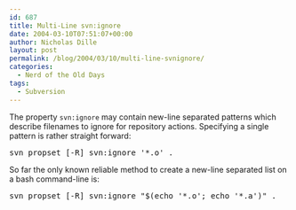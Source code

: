 ```yaml
---
id: 687
title: Multi-Line svn:ignore
date: 2004-03-10T07:51:07+00:00
author: Nicholas Dille
layout: post
permalink: /blog/2004/03/10/multi-line-svnignore/
categories:
  - Nerd of the Old Days
tags:
  - Subversion
---
```

The property <code class="command">svn:ignore</code> may contain new-line separated patterns which describe filenames to ignore for repository actions. Specifying a single pattern is rather straight forward:

<!--more-->

<pre class="listing">svn propset [-R] svn:ignore '*.o' .</pre>

So far the only known reliable method to create a new-line separated list on a bash command-line is:

<pre class="listing">svn propset [-R] svn:ignore "$(echo '*.o'; echo '*.a')" .</pre>
